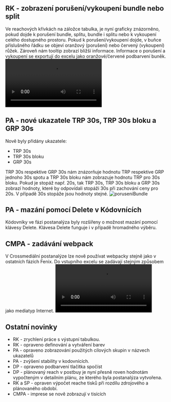 ﻿---
categories: [fenix]
layout: fenix
---
## RK - zobrazení porušení/vykoupení bundle nebo split
Ve reachových křivkách na záložce tabulka, je nyní graficky znázorněno, pokud dojde k porušení bundle, splitu, bundle i splitu nebo k vykoupení celého dostupného prostoru. Pokud k porušení/vykoupení dojde, v buňce příslušného řádku se objeví oranžový (porušení) nebo červený (vykoupení) růžek. Zároveň nám tooltip zobrazí bližší informace. Informace o porušení a vykoupení se exportují do excelu jako oranžové/červené podbarvení buněk.
<video src="{{site.url}}/data/ruzek_vykoupeni.mp4" type="video/mp4" controls></video>

## PA - nové ukazatele TRP 30s, TRP 30s bloku a GRP 30s
Nově byly přidány ukazatele:

<ul><li>TRP 30s</li>
<li>TRP 30s bloku</li>
<li>GRP 30s</li></ul>

TRP 30s respektive GRP 30s nám znázorňuje hodnotu TRP respektive GRP jednoho 30s spotu a TRP 30s bloku nám zobrazuje hodnotu TRP pro 30s bloku. Pokud je stopáž např. 20s, tak TRP 30s, TRP 30s bloku a GRP 30s zobrazí hodnoty, které by odpovídali stopáži 30s při zachování ceny pro 20s.
V případě 30s stopáže jsou hodnoty stejné.
![poruseniBundle]({{site.url}}/data/TRP30bloku2.jpg)

## PA - mazání pomocí Delete v Kódovnících
Kódovníky ve fázi postanalýza byly rozšířeny o možnost mazání pomocí klávesy Delete. Klávesa Delete funguje i v případě hromadného výběru.

## CMPA - zadávání webpack
V Crossmediální postanalýze lze nově používat webpacky stejně jako v ostatních fázích Fenix. Do vstupního excelu se zadávají stejným způsobem jako mediatyp Internet.
<video src="{{site.url}}/data/CMPA_webpack.mp4" type="video/mp4" controls></video>

## Ostatní novinky
<ul><li>RK - zrychlení práce s výstupní tabulkou.</li>
<li>RK - opraveno definování a vytváření barev</li>
<li>PA - opraveno zobrazování použitých cílových skupin v názvech ukazatelů</li>
<li>PA - zvýšení stability v kodovnících.</li>
<li>DP - opraveno podbarvení tlačítka spočíst</li>
<li>DP - plánovaný reach v postbuy je nyní přesně roven hodnotám vypočteným v detailním plánu, ze kterého byla postanalýza vytvořena.</li>
<li>RK a SP - opraven výpočet reache tisků při rozdílu zdrojového a plánovaného období.</li>
<li>CMPA - imprese se nově zobrazují v tisících</li></ul>

